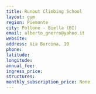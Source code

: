 ```yaml
---
title: Runout Climbing School
layout: gym
region: Piemonte
city: Pollone - Biella (BI)
email: alberto_gnerro@yahoo.it
website: 
address: Via Burcina, 10
phone: 
latitude: 
longitude: 
annual_fee: 
ingress_price: 
structures: 
monthly_subscription_price: None
---
```


